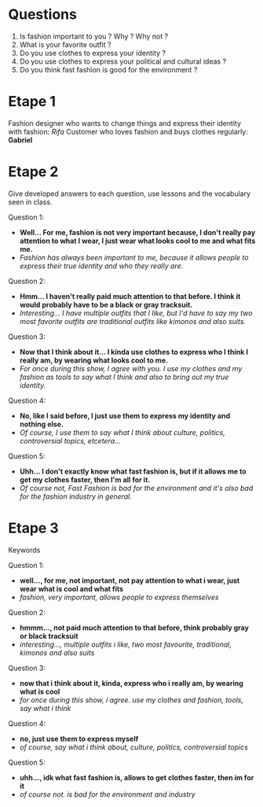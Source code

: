 # Questions
1. Is fashion important to you ? Why ? Why not ?
2. What is your favorite outfit ?
3. Do you use clothes to express your identity ?
4. Do you use clothes to express your political and cultural ideas ?
5. Do you think fast fashion is good for the environment ?
# Etape 1

Fashion designer who wants to change things and express their identity with fashion: *Rifa*
Customer who loves fashion and buys clothes regularly: **Gabriel**
# Etape 2

Give developed answers to each question, use lessons and the vocabulary seen in class.

Question 1:
- **Well… For me, fashion is not very important because, I don't really pay attention to what I wear, I just wear what looks cool to me and what fits me.**
- *Fashion has always been important to me, because it allows people to express their true identity and who they really are.*

Question 2:
- **Hmm... I haven't really paid much attention to that before. I think it would probably have to be a black or gray tracksuit.**
- *Interesting... I have multiple outfits that I like, but I'd have to say my two most favorite outfits are traditional outfits like kimonos and also suits.*

Question 3: 
- **Now that I think about it... I kinda use clothes to express who I think I really am, by wearing what looks cool to me.**
- *For once during this show, I agree with you. I use my clothes and my fashion as tools to say what I think and also to bring out my true identity.*

Question 4:
- **No, like I said before, I just use them to express my identity and nothing else.**
- *Of course, I use them to say what I think about culture, politics, controversial topics, etcetera...*

Question 5:
- **Uhh... I don't exactly know what fast fashion is, but if it allows me to get my clothes faster, then I'm all for it.**
- *Of course not, Fast Fashion is bad for the environment and it's also bad for the fashion industry in general.*

# Etape 3 

Keywords

Question 1:
- **well..., for me, not important, not pay attention to what i wear, just wear what is cool and what fits**
- *fashion, very important, allows people to express themselves*

Question 2:
- **hmmm..., not paid much attention to that before, think probably gray or black tracksuit**
- *interesting..., multiple outfits i like, two most favourite, traditional, kimonos and also suits*

Question 3:
- **now that i think about it, kinda, express who i really am, by wearing what is cool**
- *for once during this show, i agree. use my clothes and fashion, tools, say what i think*

Question 4:
- **no, just use them to express myself**
- *of course, say what i think about, culture, politics, controversial topics*

Question 5:
- **uhh..., idk what fast fashion is, allows to get clothes faster, then im for it**
- *of course not. is bad for the environment and industry*